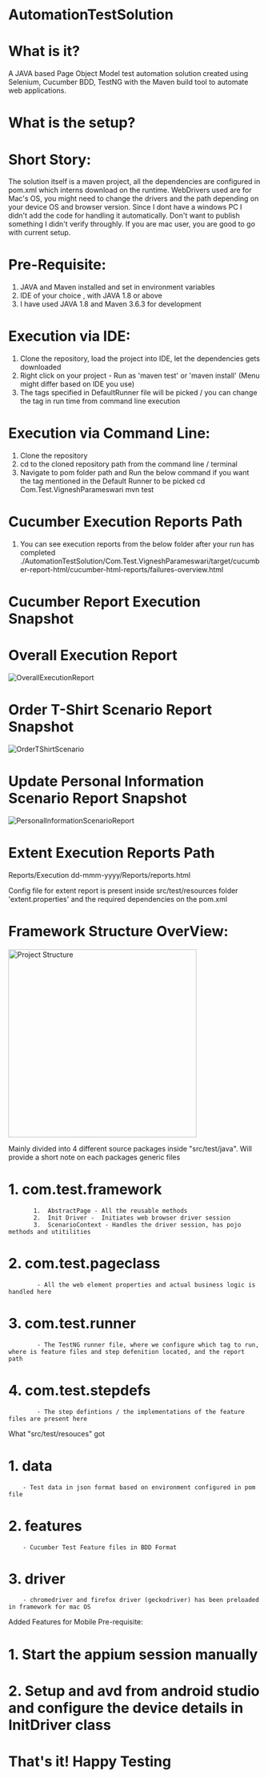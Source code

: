# AutomationTestSolution


# What is it? 
A JAVA based Page Object Model test automation solution created using Selenium, Cucumber BDD, TestNG with the Maven build tool to automate web applications.

# What is the setup?
# Short Story: 
The solution itself is a maven project, all the dependencies are configured in pom.xml which interns download on the runtime. WebDrivers used are for Mac's OS, you might need to change the drivers and the path depending on your device OS and browser version. Since I dont have a windows PC I didn't add the code for handling it automatically. Don't want to publish something I didn't verify throughly. If you are mac user, you are good to go with current setup.

# Pre-Requisite:
1. JAVA and Maven installed and set in environment variables
2. IDE of your choice , with JAVA 1.8 or above 
3. I have used JAVA 1.8 and Maven 3.6.3 for development

# Execution via IDE: 
1. Clone the repository, load the project into IDE, let the dependencies gets downloaded
2. Right click on your project - Run as 'maven test' or 'maven install' (Menu might differ based on IDE you use)
3. The tags specified in DefaultRunner file will be picked / you can change the tag in run time from command line execution 

# Execution via Command Line: 
1. Clone the repository
2. cd to the cloned repository path from the command line / terminal
3. Navigate to pom folder path and Run the below command if you want the tag mentioned in the Default Runner to be picked
       cd Com.Test.VigneshParameswari
       mvn test 

# Cucumber Execution Reports Path
1. You can see execution reports from the below folder after your run has completed
        ./AutomationTestSolution/Com.Test.VigneshParameswari/target/cucumber-report-html/cucumber-html-reports/failures-overview.html


# Cucumber Report Execution Snapshot

# Overall Execution Report
![OverallExecutionReport](https://user-images.githubusercontent.com/30401839/112394506-bb775180-8cf4-11eb-869c-b392f739700e.png)


# Order T-Shirt Scenario Report Snapshot
![OrderTShirtScenario](https://user-images.githubusercontent.com/30401839/112394668-08f3be80-8cf5-11eb-864a-82ed38d015c1.png)


# Update Personal Information Scenario Report Snapshot
![PersonalInformationScenarioReport](https://user-images.githubusercontent.com/30401839/112394593-eb265980-8cf4-11eb-97c7-b966c0d6e888.png)

# Extent Execution Reports Path
Reports/Execution dd-mmm-yyyy/Reports/reports.html

Config file for extent report is present inside src/test/resources folder 'extent.properties' and the required dependencies on the pom.xml 

# Framework Structure OverView:
<img width="376" alt="Project Structure" src="https://user-images.githubusercontent.com/30401839/112395035-93d4b900-8cf5-11eb-9319-423fc51c8c33.png">

Mainly divided into 4 different source packages inside "src/test/java". Will provide a short note on each packages generic files
  # 1. com.test.framework 
           1.  AbstractPage - All the reusable methods
           2.  Init Driver -  Initiates web browser driver session
           3.  ScenarioContext - Handles the driver session, has pojo methods and utitilities 
   # 2. com.test.pageclass 
            - All the web element properties and actual business logic is handled here
   # 3. com.test.runner
            - The TestNG runner file, where we configure which tag to run, where is feature files and step defenition located, and the report path
   # 4. com.test.stepdefs
            - The step defintions / the implementations of the feature files are present here
   
What "src/test/resouces" got
  # 1. data
        - Test data in json format based on environment configured in pom file
  # 2. features
        - Cucumber Test Feature files in BDD Format
  # 3. driver 
        - chromedriver and firefox driver (geckodriver) has been preloaded in framework for mac OS


Added Features for Mobile
Pre-requisite:
  # 1. Start the appium session manually
  # 2. Setup and avd from android studio and configure the device details in InitDriver class

# That's it! Happy Testing


